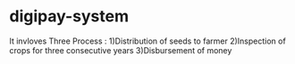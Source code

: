 # digipay-system

It invloves Three Process : 1)Distribution of  seeds to farmer 2)Inspection of crops for three consecutive years 3)Disbursement of money  

